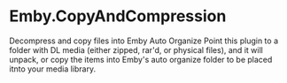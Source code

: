 # Emby.CopyAndCompression
Decompress and copy files into Emby Auto Organize
Point this plugin to a folder with DL media (either zipped, rar'd, or physical files), and it will unpack, or copy the items into Emby's auto organize folder to be placed itnto your media library.
